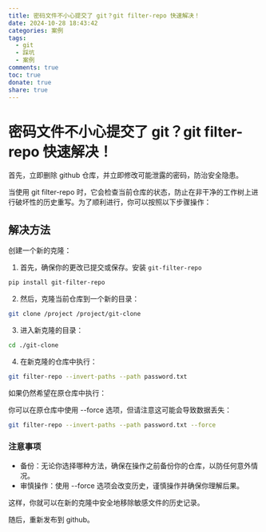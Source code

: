 ```yaml
---
title: 密码文件不小心提交了 git？git filter-repo 快速解决！
date: 2024-10-28 18:43:42
categories: 案例
tags:
  - git
  - 踩坑
  - 案例
comments: true
toc: true
donate: true
share: true
---
```


# 密码文件不小心提交了 git？git filter-repo 快速解决！

首先，立即删除 github 仓库，并立即修改可能泄露的密码，防治安全隐患。

当使用 git filter-repo 时，它会检查当前仓库的状态，防止在非干净的工作树上进行破坏性的历史重写。为了顺利进行，你可以按照以下步骤操作：

## 解决方法

创建一个新的克隆：

1. 首先，确保你的更改已提交或保存。安装 `git-filter-repo`

```bash
pip install git-filter-repo
```

2. 然后，克隆当前仓库到一个新的目录：

```bash
git clone /project /project/git-clone
```

3. 进入新克隆的目录：

```bash
cd ./git-clone
```

4. 在新克隆的仓库中执行：

```bash
git filter-repo --invert-paths --path password.txt
```

如果仍然希望在原仓库中执行：

你可以在原仓库中使用 --force 选项，但请注意这可能会导致数据丢失：

```bash
git filter-repo --invert-paths --path password.txt --force
```

### 注意事项

- 备份：无论你选择哪种方法，确保在操作之前备份你的仓库，以防任何意外情况。
- 审慎操作：使用 --force 选项会改变历史，谨慎操作并确保你理解后果。

这样，你就可以在新的克隆中安全地移除敏感文件的历史记录。

随后，重新发布到 github。
